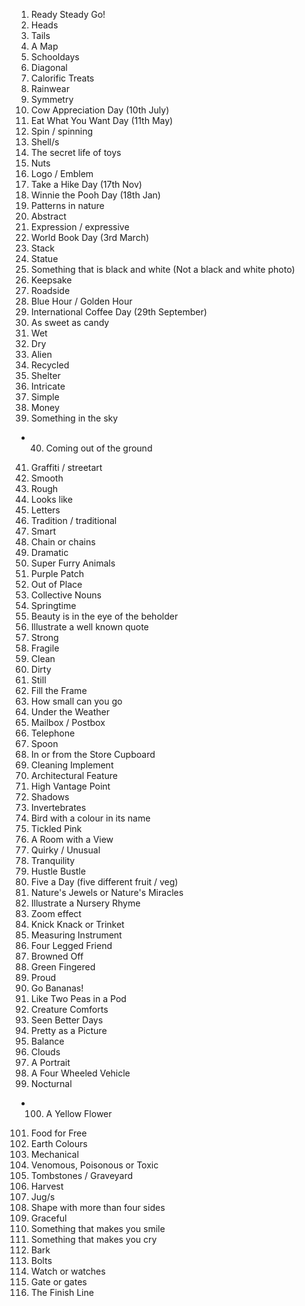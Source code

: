 1. Ready Steady Go!
2. Heads
3. Tails
4. A Map
5. Schooldays
6. Diagonal
7. Calorific Treats
8. Rainwear
9. Symmetry
10. Cow Appreciation Day (10th July)
11. Eat What You Want Day (11th May)
12. Spin / spinning
13. Shell/s
14. The secret life of toys
15. Nuts
16. Logo / Emblem
17. Take a Hike Day (17th Nov)
18. Winnie the Pooh Day (18th Jan)
19. Patterns in nature
20. Abstract
21. Expression / expressive
22. World Book Day (3rd March)
23. Stack
24. Statue
25. Something that is black and white (Not a black and white photo)
26. Keepsake
27. Roadside
28. Blue Hour / Golden Hour
29. International Coffee Day (29th September)
30. As sweet as candy
31. Wet
32. Dry
33. Alien
34. Recycled
35. Shelter
36. Intricate
37. Simple
38. Money
39. Something in the sky
* 40. Coming out of the ground
41. Graffiti / streetart
42. Smooth
43. Rough
44. Looks like
45. Letters
46. Tradition / traditional
47. Smart
48. Chain or chains
49. Dramatic
50. Super Furry Animals
51. Purple Patch
52. Out of Place
53. Collective Nouns
54. Springtime
55. Beauty is in the eye of the beholder
56. Illustrate a well known quote
57. Strong
58. Fragile
59. Clean
60. Dirty
61. Still
62. Fill the Frame
63. How small can you go
64. Under the Weather
65. Mailbox / Postbox
66. Telephone
67. Spoon
68. In or from the Store Cupboard
69. Cleaning Implement
70. Architectural Feature
71. High Vantage Point
72. Shadows
73. Invertebrates
74. Bird with a colour in its name
75. Tickled Pink
76. A Room with a View
77. Quirky / Unusual
78. Tranquility
79. Hustle Bustle
80. Five a Day (five different fruit / veg)
81. Nature's Jewels or Nature's Miracles
82. Illustrate a Nursery Rhyme
83. Zoom effect
84. Knick Knack or Trinket
85. Measuring Instrument
86. Four Legged Friend
87. Browned Off
88. Green Fingered
89. Proud
90. Go Bananas!
91. Like Two Peas in a Pod
92. Creature Comforts
93. Seen Better Days
94. Pretty as a Picture
95. Balance
96. Clouds
97. A Portrait
98. A Four Wheeled Vehicle
99. Nocturnal
* 100. A Yellow Flower
101. Food for Free
102. Earth Colours
103. Mechanical
104. Venomous, Poisonous or Toxic
105. Tombstones / Graveyard
106. Harvest
107. Jug/s
108. Shape with more than four sides
109. Graceful
110. Something that makes you smile
111. Something that makes you cry
112. Bark
113. Bolts
114. Watch or watches
115. Gate or gates
116. The Finish Line
